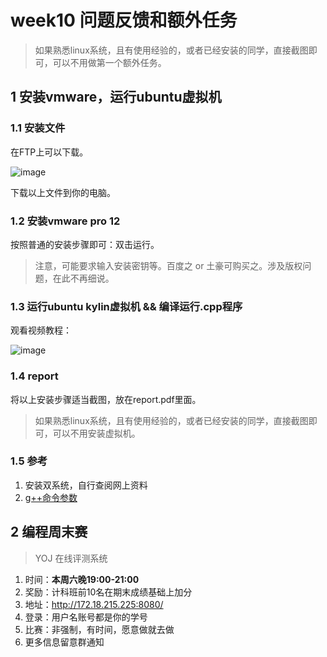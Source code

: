 # week10 问题反馈和额外任务

> 如果熟悉linux系统，且有使用经验的，或者已经安装的同学，直接截图即可，可以不用做第一个额外任务。

## 1 安装vmware，运行ubuntu虚拟机

### 1.1 安装文件

在FTP上可以下载。

![image](https://cloud.githubusercontent.com/assets/7693440/11432475/232e02dc-94ea-11e5-8f1d-6c4b4d40616a.png)

下载以上文件到你的电脑。

### 1.2 安装vmware pro 12

按照普通的安装步骤即可：双击运行。

> 注意，可能要求输入安装密钥等。百度之 or 土豪可购买之。涉及版权问题，在此不再细说。

### 1.3 运行ubuntu kylin虚拟机 && 编译运行.cpp程序

观看视频教程：

![image](https://cloud.githubusercontent.com/assets/7693440/11432905/ca261186-94f1-11e5-8097-6bb7b8f7e936.png)

### 1.4 report

将以上安装步骤适当截图，放在report.pdf里面。

> 如果熟悉linux系统，且有使用经验的，或者已经安装的同学，直接截图即可，可以不用安装虚拟机。

### 1.5 参考

1. 安装双系统，自行查阅网上资料
2. [g++命令参数](http://www.cnblogs.com/welkinwalker/archive/2010/03/10/1682193.html)

## 2 编程周末赛

> YOJ 在线评测系统

1. 时间：**本周六晚19:00-21:00**
2. 奖励：计科班前10名在期末成绩基础上加分
3. 地址：http://172.18.215.225:8080/
4. 登录：用户名账号都是你的学号
5. 比赛：非强制，有时间，愿意做就去做
6. 更多信息留意群通知
